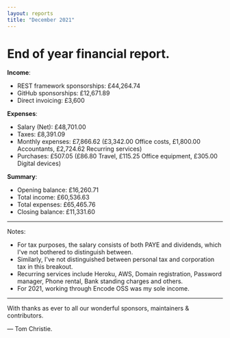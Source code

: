 ```yaml
---
layout: reports
title: "December 2021"
---
```


# End of year financial report.

**Income**:

* REST framework sponsorships: £44,264.74
* GitHub sponsorships: £12,671.89
* Direct invoicing: £3,600

**Expenses**:

* Salary (Net): £48,701.00
* Taxes: £8,391.09
* Monthly expenses: £7,866.62 (£3,342.00 Office costs, £1,800.00 Accountants, £2,724.62 Recurring services)
* Purchases: £507.05 (£86.80 Travel, £115.25 Office equipment, £305.00 Digital devices)

**Summary**:

* Opening balance: £16,260.71
* Total income: £60,536.63
* Total expenses: £65,465.76
* Closing balance: £11,331.60

---

Notes:

* For tax purposes, the salary consists of both PAYE and dividends, which I've not bothered to distinguish between.
* Similarly, I've not distinguished between personal tax and corporation tax in this breakout.
* Recurring services include Heroku, AWS, Domain registration, Password manager, Phone rental, Bank standing charges and others.
* For 2021, working through Encode OSS was my sole income.

---

With thanks as ever to all our wonderful sponsors, maintainers & contributors.

&mdash; Tom Christie.
